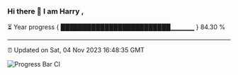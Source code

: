### Hi there 👋 I am Harry , 

⏳ Year progress { █████████████████████████▁▁▁▁▁ } 84.30 %

---

⏰ Updated on Sat, 04 Nov 2023 16:48:35 GMT

![Progress Bar CI](https://github.com/duykhang68/duykhang68/workflows/Progress%20Bar%20CI/badge.svg)
